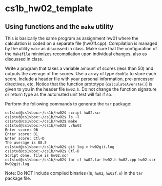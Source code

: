 # cs1b_hw02_template
## Using functions and the `make` utility

This is basically the same program as assignment hw01 where the calculation is coded on a separate file (hw01f.cpp).  Compilation is managed by the utility `make` as discussed in class.  Make sure that the configuration of the `Makefile` minimizes recompilation upon individual changes, also as discussed in class.

Write a program that takes a variable amount of scores (less than 50) and outputs the average of the scores.  Use a array of type `double` to store each score. Include a header file with your personal information, pre-processor directives, etc. Notice that the function prototype (`calculateAverate()`) is given to you in the header file `hw02.h`.  Do not change the function signature or return type as the automated unit test will fail if so.

Perform the following commands to generate the `tar` package:

`cs1stud@cs1vbox:~/cs1b/hw02$ script hw02.scr` <br/>
`cs1stud@cs1vbox:~/cs1b/hw02$ ls -l` <br/>
`cs1stud@cs1vbox:~/cs1b/hw02$ make` <br/>
`cs1stud@cs1vbox:~/cs1b/hw02$ ./hw02` <br/>
`Enter score: 96` <br/>
`Enter score: 81` <br/>
`Enter score: Ctl-D` <br/>
`The average is 88.5` <br/>
`cs1stud@cs1vbox:~/cs1b/hw02$ git log > hw02git.log` <br/>
`cs1stud@cs1vbox:~/cs1b/hw02$ Ctl-D` <br/>
`Script done, file is hw02.scr` <br/>
`cs1stud@cs1vbox:~/cs1b/hw02$ tar cf hw02.tar hw02.h hw02.cpp hw02.scr hw02git.log` <br/>


Note: Do NOT include compiled binaries (ie, `hw02`, `hw02f.o`) in the `tar` package file.
